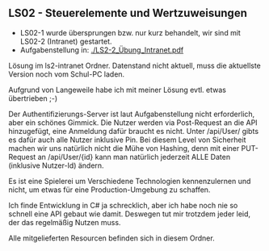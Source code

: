 ﻿## LS02 - Steuerelemente und Wertzuweisungen
- LS02-1 wurde übersprungen bzw. nur kurz behandelt, wir sind mit LS02-2 (Intranet) gestartet.
- Aufgabenstellung in: [./LS2-2_Übung_Intranet.pdf](https://github.com/bsiii-dummy/kkreibic-awp/blob/main/LS02_Steuerelemente_und_Wertzuweisungen/LS2-2_%C3%9Cbung_Intranet.pdf)

Lösung im ls2-intranet Ordner. Datenstand nicht aktuell, muss die aktuellste Version noch vom Schul-PC laden.

Aufgrund von Langeweile habe ich mit meiner Lösung evtl. etwas übertrieben ;-)

Der Authentifizierungs-Server ist laut Aufgabenstellung nicht erforderlich, aber ein schönes Gimmick. Die Nutzer werden via Post-Request an die API hinzugefügt, eine Anmeldung dafür braucht es nicht.
Unter /api/User/ gibts es dafür auch alle Nutzer inklusive Pin. Bei diesem Level von Sicherheit machen wir uns natürlich nicht die Mühe von Hashing, denn mit einer PUT-Request an /api/User/{id} kann man natürlich jederzeit ALLE Daten (inklusive Nutzer-Id) ändern.

Es ist eine Spielerei um Verschiedene Technologien kennenzulernen und nicht, um etwas für eine Production-Umgebung zu schaffen.

Ich finde Entwicklung in C# ja schrecklich, aber ich habe noch nie so schnell eine API gebaut wie damit. Deswegen tut mir trotzdem jeder leid, der das regelmäßig Nutzen muss.

Alle mitgelieferten Resourcen befinden sich in diesem Ordner.
